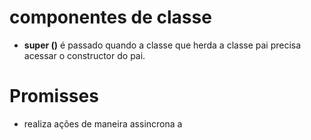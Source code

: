 # componentes de classe 
- **super ()** é passado quando a classe que herda a classe pai  precisa acessar o constructor do pai. 

# Promisses
- realiza ações de maneira assincrona a  
